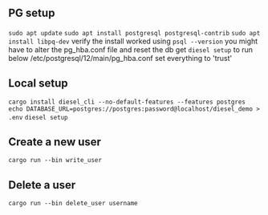 ## PG setup
`sudo apt update`
`sudo apt install postgresql postgresql-contrib`
`sudo apt install libpq-dev`
verify the install worked using `psql --version`
you might have to alter the pg_hba.conf file and reset the db get `diesel setup` to run below
/etc/postgresql/12/main/pg_hba.conf
set everything to 'trust'

## Local setup
`cargo install diesel_cli --no-default-features --features postgres`
`echo DATABASE_URL=postgres://postgres:password@localhost/diesel_demo > .env`
`diesel setup`


## Create a new user
`cargo run --bin write_user`

## Delete a user
`cargo run --bin delete_user username`
